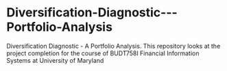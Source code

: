 # Diversification-Diagnostic---Portfolio-Analysis
Diversification Diagnostic - A Portfolio Analysis. This repository looks at the project completion for the course of BUDT758I Financial Information Systems at University of Maryland
